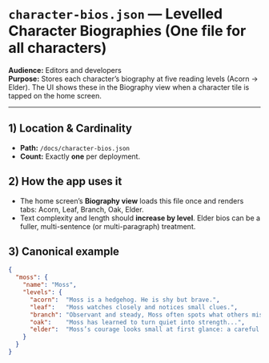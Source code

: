 # `character-bios.json` — Levelled Character Biographies (One file for all characters)
**Audience:** Editors and developers  
**Purpose:** Stores each character’s biography at five reading levels (Acorn → Elder). The UI shows these in the Biography view when a character tile is tapped on the home screen.

---

## 1) Location & Cardinality
- **Path:** `/docs/character-bios.json`
- **Count:** Exactly **one** per deployment.

## 2) How the app uses it
- The home screen’s **Biography view** loads this file once and renders tabs: Acorn, Leaf, Branch, Oak, Elder.
- Text complexity and length should **increase by level**. Elder bios can be a fuller, multi-sentence (or multi-paragraph) treatment.

## 3) Canonical example
```json
{
  "moss": {
    "name": "Moss",
    "levels": {
      "acorn":  "Moss is a hedgehog. He is shy but brave.",
      "leaf":   "Moss watches closely and notices small clues.",
      "branch": "Observant and steady, Moss often spots what others miss...",
      "oak":    "Moss has learned to turn quiet into strength...",
      "elder":  "Moss’s courage looks small at first glance: a careful question..."
    }
  }
}
